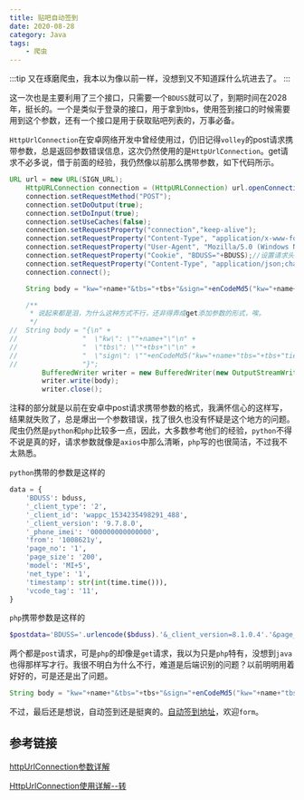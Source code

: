 ```yaml
---
title: 贴吧自动签到
date: 2020-08-28
category: Java
tags:
    - 爬虫
---
```


:::tip
又在琢磨爬虫，我本以为像以前一样，没想到又不知道踩什么坑进去了。
:::

<!-- more -->

这一次也是主要利用了三个接口，只需要一个`BDUSS`就可以了，到期时间在2028年，挺长的。一个是类似于登录的接口，用于拿到tbs，使用签到接口的时候需要用到这个参数，还有一个接口是用于获取贴吧列表的，万事必备。

`HttpUrlConnection`在安卓网络开发中曾经使用过，仍旧记得`volley`的post请求携带参数，总是返回参数错误信息，这次仍然使用的是`HttpUrlConnection`。get请求不必多说，借于前面的经验，我仍然像以前那么携带参数，如下代码所示。

```java
URL url = new URL(SIGN_URL);
    HttpURLConnection connection = (HttpURLConnection) url.openConnection();
    connection.setRequestMethod("POST");
    connection.setDoOutput(true);
    connection.setDoInput(true);
    connection.setUseCaches(false);
    connection.setRequestProperty("connection","keep-alive");
    connection.setRequestProperty("Content-Type", "application/x-www-form-urlencoded; charset=UTF-8");
    connection.setRequestProperty("User-Agent", "Mozilla/5.0 (Windows NT 6.1; WOW64) AppleWebKit/537.36 (KHTML, like Gecko) Chrome/39.0.2171.71 Safari/537.36");
    connection.setRequestProperty("Cookie", "BDUSS="+BDUSS);//设置请求头
    connection.setRequestProperty("Content-Type", "application/json;charset=utf-8");//设置参数类型是json格式
    connection.connect();

    String body = "kw="+name+"&tbs="+tbs+"&sign="+enCodeMd5("kw="+name+"tbs="+tbs+"tiebaclient!!!");

    /**
     * 说起来都是泪，为什么这种方式不行，还非得弄成get添加参数的形式，唉。
     */
//  String body = "{\n" +
//                "  \"kw\": \""+name+"\"\n" +
//                "  \"tbs\": \""+tbs+"\"\n" +
//                "  \"sign\": \""+enCodeMd5("kw="+name+"tbs="+tbs+"tiebaclient!!!")+"\"\n" +
//                "}";
        BufferedWriter writer = new BufferedWriter(new OutputStreamWriter(connection.getOutputStream(), "UTF-8"));
        writer.write(body);
        writer.close();
```

注释的部分就是以前在安卓中post请求携带参数的格式，我满怀信心的这样写，结果就失败了，总是爆出一个参数错误，找了很久也没有怀疑是这个地方的问题。爬虫仍然是`python`和`php`比较多一点，因此，大多数参考他们的经验，`python`不得不说是真的好，请求参数就像是`axios`中那么清晰，`php`写的也很简洁，不过我不太熟悉。

`python`携带的参数是这样的

```python
data = {
    'BDUSS': bduss,
    '_client_type': '2',
    '_client_id': 'wappc_1534235498291_488',
    '_client_version': '9.7.8.0',
    '_phone_imei': '000000000000000',
    'from': '1008621y',
    'page_no': '1',
    'page_size': '200',
    'model': 'MI+5',
    'net_type': '1',
    'timestamp': str(int(time.time())),
    'vcode_tag': '11',
}
```

`php`携带参数是这样的

```php
$postdata='BDUSS='.urlencode($bduss).'&_client_version=8.1.0.4'.'&page_no=' . $pageno.'&page_size=100'.'&sign='.md5('BDUSS='.$bduss.'_client_version=8.1.0.4'.'page_no='.$pageno.'page_size=100'.'tiebaclient!!!');
```

两个都是`post`请求，可是`php`的却像是`get`请求，我以为只是`php`特有，没想到`java`也得那样写才行。我很不明白为什么不行，难道是后端识别的问题？以前明明用着好好的，可是还是出了问题。

```java
String body = "kw="+name+"&tbs="+tbs+"&sign="+enCodeMd5("kw="+name+"tbs="+tbs+"tiebaclient!!!");
```

不过，最后还是想说，自动签到还是挺爽的。[自动签到地址](https://github.com/srcrs/TiebaSignIn)，欢迎`form`。

## 参考链接

[httpUrlConnection参数详解](https://www.cnblogs.com/zisexingchen/p/3250970.html)

[HttpUrlConnection使用详解--转](https://www.cnblogs.com/tenWood/p/8563617.html)